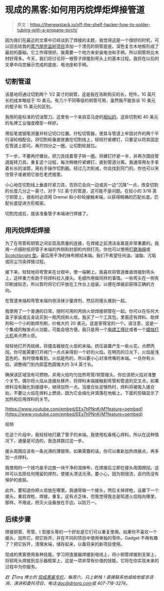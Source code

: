 # 现成的黑客:如何用丙烷焊炬焊接管道

> 原文：<https://thenewstack.io/off-the-shelf-hacker-how-to-solder-tubing-with-a-propane-torch/>

因为我们在最近的文章中已经谈到了焊接的主题，我觉得这是一个很好的时机，可以回去给我的[蒸汽朋克监听项目](https://thenewstack.io/off-the-shelf-hacker-building-the-skull-top-computer-monitor/)添加一个漂亮的铜管底座。深色复合木地板形成了最初的基础，它工作得很好。我需要一个地方来安装电池和手柄，所以铜管将比木材好得多。今天，我们将讨论将一根管子焊接到弯头上的基本过程。我将在以后的文章中向您展示完成的底座、电池座和手柄。

## 切割管道

该基地将通过切割两个 1/2 英寸的铜管，这是我在洛斯购买的长，短件。10 英尺长的成本略低于 10 美元。有几个不同等级的铜管可用，虽然我不能告诉 10 美元的棍子和 15 美元的区别。

我用的是标准的切油管刀。这里有一个来自亚马逊的[相似的](https://www.amazon.com/General-Tools-120-Tubing-Cutter/dp/B00004T7OG/ref=zg_bs_1232270011_54?_encoding=UTF8&psc=1&refRID=QPKMT0RJSQS23JJTGM9K)。这些切割和 40 美元的名牌工业强度模型一样好。

用铅笔或钢笔测量并标记切口位置。拧松切管器，使其与管道上牢固对齐的两个平行滚轮相配合。将切割轮垂直放置在切割线上，轻轻拧紧螺钉，只要足以将其固定在管道上即可。再拧四分之一圈，让切割轮就位。

下一步，不要再拧螺丝，把刀具绕着管子转一圈。将螺钉拧紧一半，并再次围绕管道旋转刀具。重复这个过程，每次稍微拧紧螺钉，直到管道分离。我通常用左手拿着长长的油管，用右手操作切割器。经过几次削减，你会找到窍门的。你也可以夹住管子或者把它放在老虎钳里。

小心地在切割线上垂直拧紧刀具，否则它会向一边或另一边“沉降”一点，改变切割的长度几分之一英寸。对于 1/2 英寸的管道，这可能不是问题。在较小的 3/16 英寸铜管上，我有时必须用 Dremel 和小砂轮接触末端，以获得精确的匹配长度。匹配长度促进方形框架。

切割完成后，就该准备管子末端进行焊接了。

## 用丙烷焊炬焊接

为了在弯管和铜管之间实现高质量的连接，在焊接之前清洁金属是非常重要的。我用一点细砂纸将管子末端的外侧和肘部的内侧打亮。你也可以使用[打磨海绵](https://www.amazon.com/Driak-6PC100x70x26mm-Sanding-Sponge-Abrasive/dp/B07211P58H/ref=sr_1_5?keywords=abrasive+sponge&qid=1557156059&s=industrial&sr=1-5)或 [Scotchbright 垫](https://www.amazon.com/Scotch-Brite-96-20-General-Purpose-Scouring/dp/B00978X97W/ref=pd_lpo_vtph_121_bs_t_1?_encoding=UTF8&psc=1&refRID=ZZFYSQDCTM1JE727XN2V)。最后用干净的抹布擦拭末端。我们不希望任何油、油脂、污垢或灰尘污染焊接过程。

接下来，轻轻地将弯管夹在台钳中，使一端朝上。我喜欢将管道垂直焊接到弯头上，这样重力有助于将焊料拉入接头。毛细作用做同样的事情。一些弯头在一侧有印刷或标志，所以暂时将它们平放在工作台上组装，以便在焊接前获得正确的方向。

在管道末端和弯管末端内侧涂抹少量焊剂，然后将接头推到一起。

我使用了一个普通的日常，随时可用的丙烷火炬焊接铜管在一起。你可以在任何大盒子家装或五金店买到一瓶丙烷和火炬。我买了一个工具包，里面还有焊料、助焊剂和一个小的助焊剂刷，价格大约 20 美元。这是家得宝的一个。请注意，这是一个集成的触发点火功能，可能会很方便。我只是用一个[电焊工撞针](https://www.amazon.com/ALLY-Tools-Triple-Striker-Rotatable/dp/B016C9TWK6/ref=pd_lpo_vtph_201_bs_t_1?_encoding=UTF8&psc=1&refRID=DRVTT2JMVE4T6MM6JTR4)或者一个[蜡烛打火机](https://www.target.com/p/bic-candle-lighter-1-ct/-/A-14704197)来点燃火炬。

轻轻地打开丙烷阀，将撞击器放在火炬的末端。挤压装置产生一些火花，点燃丙烷。你可能需要打开阀门一点点来得到一个好的火焰。在明亮的日光下，火焰是浅蓝色的，有时很难看到。火焰是热的，所以要小心对准喷嘴的末端。一旦你有火焰，调整阀门到内部蓝色圆锥大约 3/4 英寸长。

确保该区域没有可燃物，并用火焰均匀加热弯管/铜管接头。你应该把火焰对准整个关节。偶尔将火焰从连接处移开，将焊料末端接触到弯管和管道的交叉点。如果焊料没有融化到接缝中，继续加热一点。当接合处足够热时，焊料将被吸入接合处。不要让火焰在焊料上燃烧，因为它会熔化并滴落在地板上。下面的剪辑显示了加热和应用焊料的关节。

[https://www.youtube.com/embed/EEs7hPNnKrM?feature=oembed](https://www.youtube.com/embed/EEs7hPNnKrM?feature=oembed)

视频

在这个片段中，我轻轻地打磨了管子的末端。我使用松香核心焊料，所以在这种情况下，通量是可选的，我选择跳过这一步。

接头周围应该有一条光滑的薄银带。如果需要的话，你可以重新加热焊接点，再多加一点焊料。

我使用的一个技巧是手边放一块干净的湿抹布，在焊接后立即在接头周围擦拭。这样可以去除任何残留的焊剂，使接头清洁光滑。要小心，因为铜很烫，会灼伤没有保护的皮肤。

此外，要知道你把火炬放在哪里。我通常做一个接头，然后关掉焊枪，设置下一个接头，重启焊枪，焊接，重复。这有点乏味，但我觉得我总是知道火焰指向哪里，那样。不用说，把灭火设备放在手边，以防万一。

## 后续步骤

焊接铜管、弯管、t 型接头等的一个好处是它们可以重复使用。如果你不喜欢一个接头，加热它，把它拆开，并在不同的项目中使用单独的零件。Gadget 不再有趣了？把它拆开，清理末端，储存起来，以备将来的新项目使用。

现成的黑客使用各种技能。学习将连接器焊接到电线上，将小铜管焊接到支架上，将铜弯头焊接到显示器框架上，这是一项非常有价值的技能，它将在你实现未来的过程中为你服务。

*赶【Torq 博士的 [现成黑客专栏](https://thenewstack.io/tag/off-the-shelf-hacker/)，每周六，只上新栈！直接联系他或给他留言咨询、演讲和委托项目，电话:[doc@drtorq.com](mailto:doc@drtorq.com)或 407-718-3274。*

<svg xmlns:xlink="http://www.w3.org/1999/xlink" viewBox="0 0 68 31" version="1.1"><title>Group</title> <desc>Created with Sketch.</desc></svg>